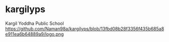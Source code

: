 # kargilyps
Kargil Yoddha Public School
https://github.com/Naman98a/kargilyps/blob/13fbd08b28f3356f435b685a8e911ea6b64889a9/logo.png

